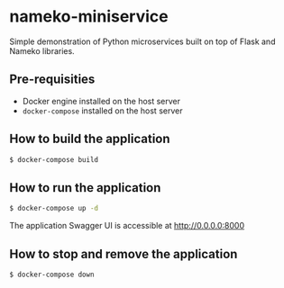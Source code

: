 nameko-miniservice
==================

Simple demonstration of Python microservices built on top of Flask and Nameko libraries.


Pre-requisities
--------------

* Docker engine installed on the host server
* `docker-compose` installed on the host server


How to build the application
----------------------------

```bash
$ docker-compose build
```

How to run the application
--------------------------

```bash
$ docker-compose up -d
```

The application Swagger UI is accessible at http://0.0.0.0:8000

How to stop and remove the application
--------------------------------------

```bash
$ docker-compose down
```
